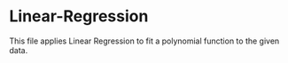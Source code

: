 # Linear-Regression
This file applies Linear Regression to fit a polynomial function to the given data.
